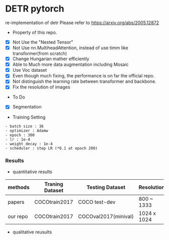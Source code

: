 # DETR pytorch

re-implementation of detr
Please refer to https://arxiv.org/abs/2005.12872
 
- Property of this repo.
- [x] Not Use the "Nested Tensor"
- [x] Not Use nn.MultiheadAttention, instead of use timm like transformer(from scratch)
- [x] Change Hungarian mather efficiently
- [x] Able to Much more data augmentation including Mosaic
- [x] Use Voc dataset
- [x] Even though much fixing, the performance is on far the official repo.
- [x] Not distinguish the learning rate between transformer and backbone.
- [x] Fix the resolution of images

- To Do
- [x] Segmentation

- Training Setting
```
- batch size : 36
- optimizer : Adamw
- epoch : 300
- lr : 1e-4 
- weight decay : 1e-4
- scheduler : step LR (*0.1 at epoch 200)
```

### Results

- quantitative results

|methods        | Traning Dataset        |    Testing Dataset     | Resolution.  | AP      |
|---------------|------------------------| ---------------------- | ------------ | ------- |
|papers         | COCOtrain2017          |  COCO test-dev         | 800 ~ 1333   | 42.0    |
|our repo       | COCOtrain2017          |  COCOval2017(minival)  | 1024 x 1024  | 40.5    |

- qualitative reusults



